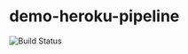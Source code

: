 # demo-heroku-pipeline
![Build Status](https://travis-ci.org/rocketspacer/demo-heroku-pipeline.svg?branch=master)
